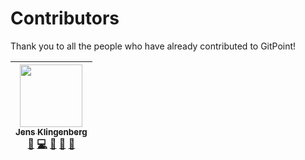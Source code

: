 # Contributors

Thank you to all the people who have already contributed to GitPoint!

<!-- ALL-CONTRIBUTORS-LIST:START - Do not remove or modify this section -->
<!-- prettier-ignore -->
| [<img src="https://avatars0.githubusercontent.com/u/5015532?v=3" width="100px;"/><br /><sub><b>Jens Klingenberg</b></sub>](https://jensklingenberg.de)<br />[💬](#question-Foso "Answering Questions") [💻](https://github.com/Foso/Sheasy/commits?author=Foso "Code") [🎨](#design-Foso "Design") [📖](https://github.com/Foso/Sheasy/commits?author=Foso "Documentation") [👀](#review-Foso "Reviewed Pull Requests") | 
| :---: |
<!-- ALL-CONTRIBUTORS-LIST:END -->

